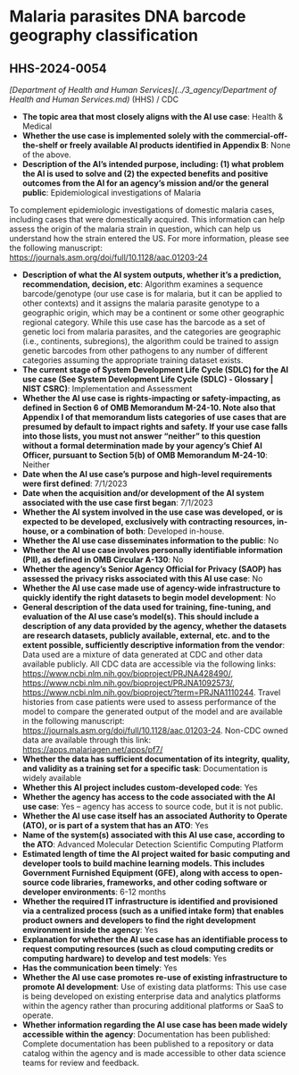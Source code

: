 # Malaria parasites DNA barcode geography classification
## HHS-2024-0054
_[Department of Health and Human Services](../3_agency/Department of Health and Human Services.md)_ (HHS) / CDC


+ **The topic area that most closely aligns with the AI use case**: Health & Medical
+ **Whether the use case is implemented solely with the commercial-off-the-shelf or freely available AI products identified in Appendix B**: None of the above.
+ **Description of the AI’s intended purpose, including: (1) what problem the AI is used to solve and (2) the expected benefits and positive outcomes from the AI for an agency’s mission and/or the general public**: Epidemiological investigations of Malaria

To complement epidemiologic investigations of domestic malaria cases, including cases that were domestically acquired. This information can help assess the origin of the malaria strain in question, which can help us understand how the strain entered the US. For more information, please see the following manuscript: https://journals.asm.org/doi/full/10.1128/aac.01203-24
+ **Description of what the AI system outputs, whether it’s a prediction, recommendation, decision, etc**: Algorithm examines a sequence barcode/genotype (our use case is for malaria, but it can be applied to other contexts) and it assigns the malaria parasite genotype to a geographic origin, which may be a continent or some other geographic regional category. While this use case has the barcode as a set of genetic loci from malaria parasites, and the categories are geographic (i.e., continents, subregions), the algorithm could be trained to assign genetic barcodes from other pathogens to any number of different categories assuming the appropriate training dataset exists.
+ **The current stage of System Development Life Cycle (SDLC) for the AI use case (See System Development Life Cycle (SDLC) - Glossary | NIST CSRC)**: Implementation and Assessment
+ **Whether the AI use case is rights-impacting or safety-impacting, as defined in Section 6 of OMB Memorandum M-24-10. Note also that Appendix I of that memorandum lists categories of use cases that are presumed by default to impact rights and safety. If your use case falls into those lists, you must not answer “neither” to this question without a formal determination made by your agency’s Chief AI Officer, pursuant to Section 5(b) of OMB Memorandum M-24-10**: Neither
+ **Date when the AI use case’s purpose and high-level requirements were first defined**: 7/1/2023
+ **Date when the acquisition and/or development of the AI system associated with the use case first began**: 7/1/2023
+ **Whether the AI system involved in the use case was developed, or is expected to be developed, exclusively with contracting resources, in-house, or a combination of both**: Developed in-house.
+ **Whether the AI use case disseminates information to the public**: No
+ **Whether the AI use case involves personally identifiable information (PII), as defined in OMB Circular A-130**: No
+ **Whether the agency’s Senior Agency Official for Privacy (SAOP) has assessed the privacy risks associated with this AI use case**: No
+ **Whether the AI use case made use of agency-wide infrastructure to quickly identify the right datasets to begin model development**: No
+ **General description of the data used for training, fine-tuning, and evaluation of the AI use case’s model(s). This should include a description of any data provided by the agency, whether the datasets are research datasets, publicly available, external, etc. and to the extent possible, sufficiently descriptive information from the vendor**: Data used are a mixture of data generated at CDC and other data available publicly. All CDC data are accessible via the following links: https://www.ncbi.nlm.nih.gov/bioproject/PRJNA428490/, https://www.ncbi.nlm.nih.gov/bioproject/PRJNA1092573/, https://www.ncbi.nlm.nih.gov/bioproject/?term=PRJNA1110244. Travel histories from case patients were used to assess performance of the model to compare the generated output of the model and are available in the following manuscript: https://journals.asm.org/doi/full/10.1128/aac.01203-24. Non-CDC owned data are available through this link: https://apps.malariagen.net/apps/pf7/
+ **Whether the data has sufficient documentation of its integrity, quality, and validity as a training set for a specific task**: Documentation is widely available
+ **Whether this AI project includes custom-developed code**: Yes
+ **Whether the agency has access to the code associated with the AI use case**: Yes – agency has access to source code, but it is not public.
+ **Whether the AI use case itself has an associated Authority to Operate (ATO), or is part of a system that has an ATO**: Yes
+ **Name of the system(s) associated with this AI use case, according to the ATO**: Advanced Molecular Detection Scientific Computing Platform
+ **Estimated length of time the AI project waited for basic computing and developer tools to build machine learning models. This includes Government Furnished Equipment (GFE), along with access to open-source code libraries, frameworks, and other coding software or developer environments**: 6-12 months
+ **Whether the required IT infrastructure is identified and provisioned via a centralized process (such as a unified intake form) that enables product owners and developers to find the right development environment inside the agency**: Yes
+ **Explanation for whether the AI use case has an identifiable process to request computing resources (such as cloud computing credits or computing hardware) to develop and test models**: Yes
+ **Has the communication been timely**: Yes
+ **Whether the AI use case promotes re-use of existing infrastructure to promote AI development**: Use of existing data platforms: This use case is being developed on existing enterprise data and analytics platforms within the agency rather than procuring additional platforms or SaaS to operate.
+ **Whether information regarding the AI use case has been made widely accessible within the agency**: Documentation has been published: Complete documentation has been published to a repository or data catalog within the agency and is made accessible to other data science teams for review and feedback.